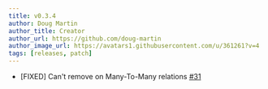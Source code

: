 ```yaml
---
title: v0.3.4
author: Doug Martin
author_title: Creator
author_url: https://github.com/doug-martin
author_image_url: https://avatars1.githubusercontent.com/u/361261?v=4
tags: [releases, patch]
---
```


* [FIXED] Can't remove on Many-To-Many relations [#31](https://github.com/doug-martin/nestjs-query/issues/31)
